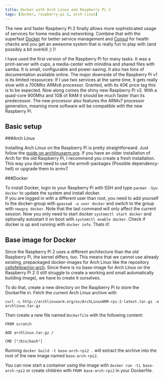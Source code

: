 ```yaml
---
title: Docker with Arch Linux and Raspberry Pi 2
tags: [docker, raspberry-pi-2, arch-linux]
---
```


The new and faster Raspberry Pi 2 finally allows more sophisticated usage of services for home media and networking.
Combine that with the superfast [Docker](https://www.docker.com/) for better service management and [Consul](https://consul.io/) for health checks and you get an awesome system that is really fun to play with (and possibly a bit overkill ;) )!

I have used the first version of the Raspberry Pi for many tasks.
It was a print-server with cups, a media-center with minidlna and shared files with samba.
It is small, configurable and power-saving.
It also has tons of documentation available online.
The major downside of the Raspberry Pi v1 is its limited ressources:
If I use two services at the same time, it gets really slow with a 700Mhz ARMv6 processor.
Granted, with its 40€ price tag this is to be expected.
Now along comes the shiny new Raspberry Pi v2.
With a quad-core 900Mhz and 1GB of RAM it should be much faster than its predecessor.
The new processor also features the ARMv7 processor generation, meaning more software will be compatible with the new Raspberry Pi.

Basic setup
---------------------

###Arch Linux

Installing Arch Linux on the Raspberry Pi is pretty straightforward.
Just follow the [guide on archlinuxarm.org](http://archlinuxarm.org/platforms/armv7/broadcom/raspberry-pi-2).
If you have an older installation of Arch for the old Raspberry Pi, I recommend you create a fresh installation.
This way you dont need to use the armv6-packages (Possible dependency-hell) or upgrade them to armv7.

###Docker

To install Docker, login to your Raspberry Pi with SSH and type ```pacman -Syu docker``` to update the system and install docker.<br>
If you are logged in with a different user than root, you need to add yourself to the docker-group with ```gpasswd -a user docker``` and switch to the group with ```newgrp docker```.
Note that the last command will only affect the current session.
Now you only need to start docker ```systemctl start docker``` and optionally autostart it on boot with ```systemctl enable docker```.
Check if docker is up and running with ```docker info```.
Thats it!

Base image for Docker
---------------------

Since the Raspberry Pi 2 uses a different architecture than the old Raspberry Pi, the kernel differs, too.
This means that we cannot use already existing, prepackaged docker-images for Arch Linux like the repository [cellofellow/rpi-arch](https://registry.hub.docker.com/u/cellofellow/rpi-arch/).
Since there is no base-image for Arch Linux on the Raspberry Pi 2 (I still struggle to create a working and small automatically building image), we have to create it ourselves.

To do that, create a new directory on the Raspberry Pi to store the Dockerfile in.
Fetch the current Arch Linux archive with

    curl -L http://archlinuxarm.org/os/ArchLinuxARM-rpi-2-latest.tar.gz -o archlinux.tar.gz

Then create a new file named ```Dockerfile``` with the following content:

    FROM scratch

    ADD archlinux.tar.gz /

    CMD ["/bin/bash"]

Running ```docker build -t base-arch-rpi2 .``` will extract the archive into the root of the new image named ```base-arch-rpi2```.

You can now start a container using the image with ```docker run -ti base-arch-rpi2``` or create children with ```FROM base-arch-rpi2``` in your Dockerfile.